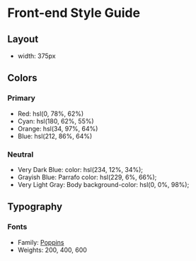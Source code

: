 # Front-end Style Guide

## Layout

- width: 375px

## Colors

### Primary

- Red: hsl(0, 78%, 62%)
- Cyan: hsl(180, 62%, 55%)
- Orange: hsl(34, 97%, 64%)
- Blue: hsl(212, 86%, 64%)

### Neutral

- Very Dark Blue:
  color: hsl(234, 12%, 34%);
- Grayish Blue: Parrafo
  color: hsl(229, 6%, 66%);
- Very Light Gray: Body
  background-color: hsl(0, 0%, 98%);

## Typography

### Fonts

- Family: [Poppins](https://fonts.google.com/specimen/Poppins)
- Weights: 200, 400, 600
